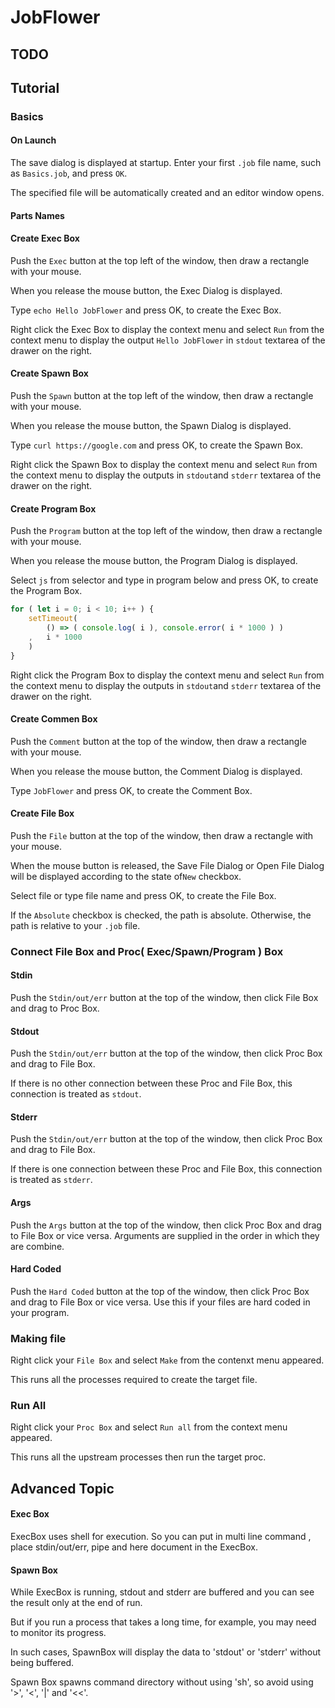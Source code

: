 # JobFlower



## TODO







## Tutorial

### Basics

#### On Launch

The save dialog is displayed at startup. Enter your first `.job` file name, such as `Basics.job`, and press `OK`.

The specified file will be automatically created and an editor window opens.



#### Parts Names



#### Create Exec Box

Push the `Exec` button at the top left of the window, then draw a rectangle with your mouse.

When you release the mouse button, the Exec Dialog is displayed.

Type `echo Hello JobFlower` and press OK, to create the Exec Box.

Right click the Exec Box to display the context menu and select `Run` from the context menu to display the output `Hello JobFlower` in `stdout` textarea of the drawer on the right.



#### Create Spawn Box

Push the `Spawn` button at the top left of the window, then draw a rectangle with your mouse.

When you release the mouse button, the Spawn Dialog is displayed.

Type `curl https://google.com` and press OK, to create the Spawn Box.

Right click the Spawn Box to display the context menu and select `Run` from the context menu to display the outputs in `stdout`and `stderr` textarea of the drawer on the right.



 #### Create Program Box

Push the `Program` button at the top left of the window, then draw a rectangle with your mouse.

When you release the mouse button, the Program Dialog is displayed.

Select `js` from selector and type in program below and press OK, to create the Program Box.

```JavaScript
for ( let i = 0; i < 10; i++ ) {
    setTimeout(
        () => ( console.log( i ), console.error( i * 1000 ) )
    ,   i * 1000
    )
}
```



Right click the Program Box to display the context menu and select `Run` from the context menu to display  the outputs in `stdout`and `stderr` textarea of the drawer on the right.



#### Create Commen Box

Push the `Comment` button at the top of the window, then draw a rectangle with your mouse.

When you release the mouse button, the Comment Dialog is displayed.

Type `JobFlower` and press OK, to create the Comment Box.



#### Create File Box

Push the `File` button at the top of the window, then draw a rectangle with your mouse.

When the mouse button is released, the Save File Dialog or Open File Dialog will be displayed according to the state of`New` checkbox.

Select file or type file name and press OK, to create the File Box.

If the `Absolute` checkbox is checked, the path is absolute. Otherwise, the path is relative to your `.job` file.



### Connect File Box and Proc( Exec/Spawn/Program ) Box

#### Stdin

Push the `Stdin/out/err` button at the top of the window, then click File Box and drag to Proc Box.

#### Stdout

Push the `Stdin/out/err` button at the top of the window, then click Proc Box and drag to File Box.

If there is no other connection between these Proc and File Box, this connection is treated as `stdout`.

#### Stderr

Push the `Stdin/out/err` button at the top of the window, then click Proc Box and drag to File Box.

If there is one connection between these Proc and File Box, this connection is treated as `stderr`.

#### Args

Push the `Args` button at the top of the window, then click Proc Box and drag to File Box or vice versa.
Arguments are supplied in the order in which they are combine.

#### Hard Coded

Push the `Hard Coded` button at the top of the window, then click Proc Box and drag to File Box or vice versa.
Use this if your files are hard coded in your program.



### Making file

Right click your `File Box` and select `Make` from the contenxt menu appeared.

This runs all the processes required to create the target file.



### Run All

Right click your `Proc Box` and select `Run all` from the context menu appeared.

This runs all the upstream processes then run the target proc.



## Advanced Topic

#### Exec Box

ExecBox uses shell for execution. So you can put in multi line command , place stdin/out/err, pipe and here document in the ExecBox.

#### Spawn Box

While ExecBox is running, stdout and stderr are buffered and you can see the result only at the end of run.

But if you run a process that takes a long time, for example, you may need to monitor its progress.

In such cases, SpawnBox will display the data to 'stdout' or 'stderr' without being buffered.

Spawn Box spawns command directory without using 'sh', so avoid using '>', '<', '|' and '<<'.

